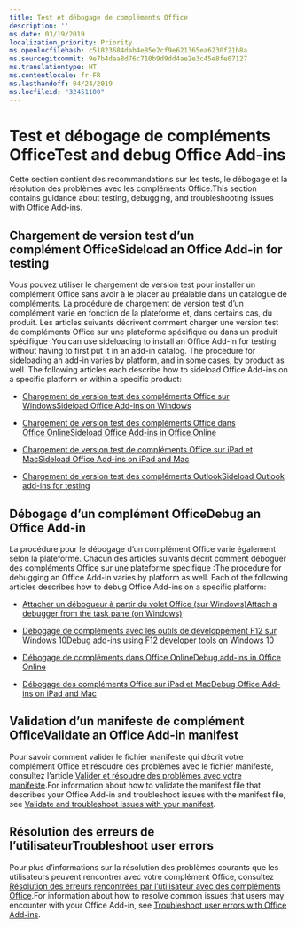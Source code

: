 ```yaml
---
title: Test et débogage de compléments Office
description: ''
ms.date: 03/19/2019
localization_priority: Priority
ms.openlocfilehash: c51823684dab4e85e2cf9e621365ea6230f21b8a
ms.sourcegitcommit: 9e7b4daa8d76c710b9d9dd4ae2e3c45e8fe07127
ms.translationtype: HT
ms.contentlocale: fr-FR
ms.lasthandoff: 04/24/2019
ms.locfileid: "32451100"
---
```

# <a name="test-and-debug-office-add-ins"></a><span data-ttu-id="2eb73-102">Test et débogage de compléments Office</span><span class="sxs-lookup"><span data-stu-id="2eb73-102">Test and debug Office Add-ins</span></span>

<span data-ttu-id="2eb73-103">Cette section contient des recommandations sur les tests, le débogage et la résolution des problèmes avec les compléments Office.</span><span class="sxs-lookup"><span data-stu-id="2eb73-103">This section contains guidance about testing, debugging, and troubleshooting issues with Office Add-ins.</span></span>

## <a name="sideload-an-office-add-in-for-testing"></a><span data-ttu-id="2eb73-104">Chargement de version test d’un complément Office</span><span class="sxs-lookup"><span data-stu-id="2eb73-104">Sideload an Office Add-in for testing</span></span>

<span data-ttu-id="2eb73-p101">Vous pouvez utiliser le chargement de version test pour installer un complément Office sans avoir à le placer au préalable dans un catalogue de compléments. La procédure de chargement de version test d’un complément varie en fonction de la plateforme et, dans certains cas, du produit. Les articles suivants décrivent comment charger une version test de compléments Office sur une plateforme spécifique ou dans un produit spécifique :</span><span class="sxs-lookup"><span data-stu-id="2eb73-p101">You can use sideloading to install an Office Add-in for testing without having to first put it in an add-in catalog. The procedure for sideloading an add-in varies by platform, and in some cases, by product as well. The following articles each describe how to sideload Office Add-ins on a specific platform or within a specific product:</span></span>

- [<span data-ttu-id="2eb73-108">Chargement de version test des compléments Office sur Windows</span><span class="sxs-lookup"><span data-stu-id="2eb73-108">Sideload Office Add-ins on Windows</span></span>](create-a-network-shared-folder-catalog-for-task-pane-and-content-add-ins.md)

- [<span data-ttu-id="2eb73-109">Chargement de version test des compléments Office dans Office Online</span><span class="sxs-lookup"><span data-stu-id="2eb73-109">Sideload Office Add-ins in Office Online</span></span>](sideload-office-add-ins-for-testing.md)

- [<span data-ttu-id="2eb73-110">Chargement de version test de compléments Office sur iPad et Mac</span><span class="sxs-lookup"><span data-stu-id="2eb73-110">Sideload Office Add-ins on iPad and Mac</span></span>](sideload-an-office-add-in-on-ipad-and-mac.md)

- [<span data-ttu-id="2eb73-111">Chargement de version test des compléments Outlook</span><span class="sxs-lookup"><span data-stu-id="2eb73-111">Sideload Outlook add-ins for testing</span></span>](/outlook/add-ins/sideload-outlook-add-ins-for-testing)

## <a name="debug-an-office-add-in"></a><span data-ttu-id="2eb73-112">Débogage d’un complément Office</span><span class="sxs-lookup"><span data-stu-id="2eb73-112">Debug an Office Add-in</span></span>

<span data-ttu-id="2eb73-p102">La procédure pour le débogage d’un complément Office varie également selon la plateforme. Chacun des articles suivants décrit comment déboguer des compléments Office sur une plateforme spécifique :</span><span class="sxs-lookup"><span data-stu-id="2eb73-p102">The procedure for debugging an Office Add-in varies by platform as well. Each of the following articles describes how to debug Office Add-ins on a specific platform:</span></span>

- [<span data-ttu-id="2eb73-115">Attacher un débogueur à partir du volet Office (sur Windows)</span><span class="sxs-lookup"><span data-stu-id="2eb73-115">Attach a debugger from the task pane (on Windows)</span></span>](attach-debugger-from-task-pane.md)

- [<span data-ttu-id="2eb73-116">Débogage de compléments avec les outils de développement F12 sur Windows 10</span><span class="sxs-lookup"><span data-stu-id="2eb73-116">Debug add-ins using F12 developer tools on Windows 10</span></span>](debug-add-ins-using-f12-developer-tools-on-windows-10.md)

- [<span data-ttu-id="2eb73-117">Débogage de compléments dans Office Online</span><span class="sxs-lookup"><span data-stu-id="2eb73-117">Debug add-ins in Office Online</span></span>](debug-add-ins-in-office-online.md)

- [<span data-ttu-id="2eb73-118">Débogage des compléments Office sur iPad et Mac</span><span class="sxs-lookup"><span data-stu-id="2eb73-118">Debug Office Add-ins on iPad and Mac</span></span>](debug-office-add-ins-on-ipad-and-mac.md)

## <a name="validate-an-office-add-in-manifest"></a><span data-ttu-id="2eb73-119">Validation d’un manifeste de complément Office</span><span class="sxs-lookup"><span data-stu-id="2eb73-119">Validate an Office Add-in manifest</span></span>

<span data-ttu-id="2eb73-120">Pour savoir comment valider le fichier manifeste qui décrit votre complément Office et résoudre des problèmes avec le fichier manifeste, consultez l’article [Valider et résoudre des problèmes avec votre manifeste](troubleshoot-manifest.md).</span><span class="sxs-lookup"><span data-stu-id="2eb73-120">For information about how to validate the manifest file that describes your Office Add-in and troubleshoot issues with the manifest file, see [Validate and troubleshoot issues with your manifest](troubleshoot-manifest.md).</span></span>

## <a name="troubleshoot-user-errors"></a><span data-ttu-id="2eb73-121">Résolution des erreurs de l’utilisateur</span><span class="sxs-lookup"><span data-stu-id="2eb73-121">Troubleshoot user errors</span></span>

<span data-ttu-id="2eb73-122">Pour plus d’informations sur la résolution des problèmes courants que les utilisateurs peuvent rencontrer avec votre complément Office, consultez [Résolution des erreurs rencontrées par l’utilisateur avec des compléments Office](testing-and-troubleshooting.md).</span><span class="sxs-lookup"><span data-stu-id="2eb73-122">For information about how to resolve common issues that users may encounter with your Office Add-in, see [Troubleshoot user errors with Office Add-ins](testing-and-troubleshooting.md).</span></span>
